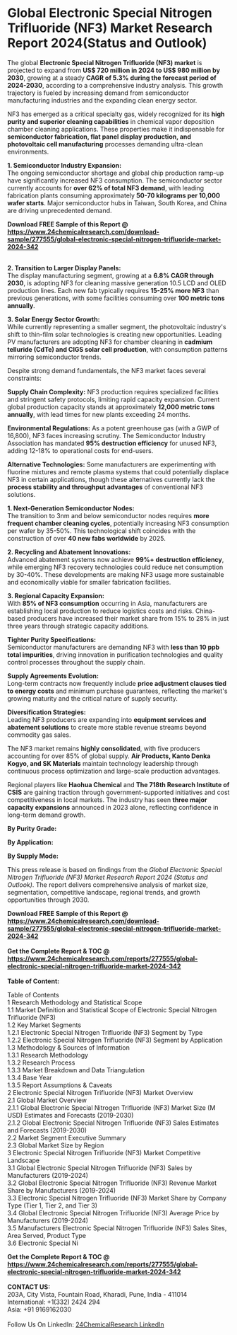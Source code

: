 <h1>Global Electronic Special Nitrogen Trifluoride (NF3) Market Research Report 2024(Status and Outlook)</h1><p>The global <strong>Electronic Special Nitrogen Trifluoride (NF3) market</strong> is projected to expand from <strong>US$ 720 million in 2024 to US$ 980 million by 2030</strong>, growing at a steady <strong>CAGR of 5.3% during the forecast period of 2024-2030</strong>, according to a comprehensive industry analysis. This growth trajectory is fueled by increasing demand from semiconductor manufacturing industries and the expanding clean energy sector.</p><p>NF3 has emerged as a critical specialty gas, widely recognized for its <strong>high purity and superior cleaning capabilities</strong> in chemical vapor deposition chamber cleaning applications. These properties make it indispensable for <strong>semiconductor fabrication, flat panel display production, and photovoltaic cell manufacturing</strong> processes demanding ultra-clean environments.</p><p><strong>1. Semiconductor Industry Expansion:</strong><br>
The ongoing semiconductor shortage and global chip production ramp-up have significantly increased NF3 consumption. The semiconductor sector currently accounts for <strong>over 62% of total NF3 demand</strong>, with leading fabrication plants consuming approximately <strong>50-70 kilograms per 10,000 wafer starts</strong>. Major semiconductor hubs in Taiwan, South Korea, and China are driving unprecedented demand.</p><div><b>Download FREE Sample of this Report @ 
            <a href="https://www.24chemicalresearch.com/download-sample/277555/global-electronic-special-nitrogen-trifluoride-market-2024-342">
            https://www.24chemicalresearch.com/download-sample/277555/global-electronic-special-nitrogen-trifluoride-market-2024-342</a></b></div><br><p><strong>2. Transition to Larger Display Panels:</strong><br>
The display manufacturing segment, growing at a <strong>6.8% CAGR through 2030</strong>, is adopting NF3 for cleaning massive generation 10.5 LCD and OLED production lines. Each new fab typically requires <strong>15-25% more NF3</strong> than previous generations, with some facilities consuming over <strong>100 metric tons annually</strong>.</p><p><strong>3. Solar Energy Sector Growth:</strong><br>
While currently representing a smaller segment, the photovoltaic industry's shift to thin-film solar technologies is creating new opportunities. Leading PV manufacturers are adopting NF3 for chamber cleaning in <strong>cadmium telluride (CdTe) and CIGS solar cell production</strong>, with consumption patterns mirroring semiconductor trends.</p><p>Despite strong demand fundamentals, the NF3 market faces several constraints:</p><p><strong>Supply Chain Complexity:</strong> NF3 production requires specialized facilities and stringent safety protocols, limiting rapid capacity expansion. Current global production capacity stands at approximately <strong>12,000 metric tons annually</strong>, with lead times for new plants exceeding 24 months.</p><p><strong>Environmental Regulations:</strong> As a potent greenhouse gas (with a GWP of 16,800), NF3 faces increasing scrutiny. The Semiconductor Industry Association has mandated <strong>95% destruction efficiency</strong> for unused NF3, adding 12-18% to operational costs for end-users.</p><p><strong>Alternative Technologies:</strong> Some manufacturers are experimenting with fluorine mixtures and remote plasma systems that could potentially displace NF3 in certain applications, though these alternatives currently lack the <strong>process stability and throughput advantages</strong> of conventional NF3 solutions.</p><p><strong>1. Next-Generation Semiconductor Nodes:</strong><br>
The transition to 3nm and below semiconductor nodes requires <strong>more frequent chamber cleaning cycles</strong>, potentially increasing NF3 consumption per wafer by 35-50%. This technological shift coincides with the construction of over <strong>40 new fabs worldwide</strong> by 2025.</p><p><strong>2. Recycling and Abatement Innovations:</strong><br>
Advanced abatement systems now achieve <strong>99%+ destruction efficiency</strong>, while emerging NF3 recovery technologies could reduce net consumption by 30-40%. These developments are making NF3 usage more sustainable and economically viable for smaller fabrication facilities.</p><p><strong>3. Regional Capacity Expansion:</strong><br>
With <strong>85% of NF3 consumption</strong> occurring in Asia, manufacturers are establishing local production to reduce logistics costs and risks. China-based producers have increased their market share from 15% to 28% in just three years through strategic capacity additions.</p><p><strong>Tighter Purity Specifications:</strong><br>
    Semiconductor manufacturers are demanding NF3 with <strong>less than 10 ppb total impurities</strong>, driving innovation in purification technologies and quality control processes throughout the supply chain.</p><p><strong>Supply Agreements Evolution:</strong><br>
    Long-term contracts now frequently include <strong>price adjustment clauses tied to energy costs</strong> and minimum purchase guarantees, reflecting the market's growing maturity and the critical nature of supply security.</p><p><strong>Diversification Strategies:</strong><br>
    Leading NF3 producers are expanding into <strong>equipment services and abatement solutions</strong> to create more stable revenue streams beyond commodity gas sales.</p><p>The NF3 market remains <strong>highly consolidated</strong>, with five producers accounting for over 85% of global supply. <strong>Air Products, Kanto Denka Kogyo, and SK Materials</strong> maintain technology leadership through continuous process optimization and large-scale production advantages.</p><p>Regional players like <strong>Haohua Chemical</strong> and <strong>The 718th Research Institute of CSIS</strong> are gaining traction through government-supported initiatives and cost competitiveness in local markets. The industry has seen <strong>three major capacity expansions</strong> announced in 2023 alone, reflecting confidence in long-term demand growth.</p><p><strong>By Purity Grade:</strong></p><p><strong>By Application:</strong></p><p><strong>By Supply Mode:</strong></p><p>This press release is based on findings from the <em>Global Electronic Special Nitrogen Trifluoride (NF3) Market Research Report 2024 (Status and Outlook)</em>. The report delivers comprehensive analysis of market size, segmentation, competitive landscape, regional trends, and growth opportunities through 2030.</p><div><b>Download FREE Sample of this Report @ 
            <a href="https://www.24chemicalresearch.com/download-sample/277555/global-electronic-special-nitrogen-trifluoride-market-2024-342">
            https://www.24chemicalresearch.com/download-sample/277555/global-electronic-special-nitrogen-trifluoride-market-2024-342</a></b></div><br><div><b>Get the Complete Report & TOC @ 
            <a href="https://www.24chemicalresearch.com/reports/277555/global-electronic-special-nitrogen-trifluoride-market-2024-342">
            https://www.24chemicalresearch.com/reports/277555/global-electronic-special-nitrogen-trifluoride-market-2024-342</a></b></div><br>
            <b>Table of Content:</b><p>Table of Contents<br />
1 Research Methodology and Statistical Scope<br />
1.1 Market Definition and Statistical Scope of Electronic Special Nitrogen Trifluoride (NF3)<br />
1.2 Key Market Segments<br />
1.2.1 Electronic Special Nitrogen Trifluoride (NF3) Segment by Type<br />
1.2.2 Electronic Special Nitrogen Trifluoride (NF3) Segment by Application<br />
1.3 Methodology & Sources of Information<br />
1.3.1 Research Methodology<br />
1.3.2 Research Process<br />
1.3.3 Market Breakdown and Data Triangulation<br />
1.3.4 Base Year<br />
1.3.5 Report Assumptions & Caveats<br />
2 Electronic Special Nitrogen Trifluoride (NF3) Market Overview<br />
2.1 Global Market Overview<br />
2.1.1 Global Electronic Special Nitrogen Trifluoride (NF3) Market Size (M USD) Estimates and Forecasts (2019-2030)<br />
2.1.2 Global Electronic Special Nitrogen Trifluoride (NF3) Sales Estimates and Forecasts (2019-2030)<br />
2.2 Market Segment Executive Summary<br />
2.3 Global Market Size by Region<br />
3 Electronic Special Nitrogen Trifluoride (NF3) Market Competitive Landscape<br />
3.1 Global Electronic Special Nitrogen Trifluoride (NF3) Sales by Manufacturers (2019-2024)<br />
3.2 Global Electronic Special Nitrogen Trifluoride (NF3) Revenue Market Share by Manufacturers (2019-2024)<br />
3.3 Electronic Special Nitrogen Trifluoride (NF3) Market Share by Company Type (Tier 1, Tier 2, and Tier 3)<br />
3.4 Global Electronic Special Nitrogen Trifluoride (NF3) Average Price by Manufacturers (2019-2024)<br />
3.5 Manufacturers Electronic Special Nitrogen Trifluoride (NF3) Sales Sites, Area Served, Product Type<br />
3.6 Electronic Special Ni</p><div><b>Get the Complete Report & TOC @ 
            <a href="https://www.24chemicalresearch.com/reports/277555/global-electronic-special-nitrogen-trifluoride-market-2024-342">
            https://www.24chemicalresearch.com/reports/277555/global-electronic-special-nitrogen-trifluoride-market-2024-342</a></b></div><br><b>CONTACT US:</b><br>
            203A, City Vista, Fountain Road, Kharadi, Pune, India - 411014<br>
            International: +1(332) 2424 294<br>
            Asia: +91 9169162030 <br><br>
            Follow Us On LinkedIn: <a href="https://www.linkedin.com/company/24chemicalresearch/">24ChemicalResearch LinkedIn</a>